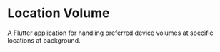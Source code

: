 # Location Volume

A Flutter application for handling preferred device volumes at specific locations at background.
